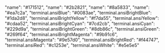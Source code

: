 "name": "#171512",
"name": "#2b2821",
"name": "#8a5833",
"name": "#ea7c2a",
"terminal.ansiBlue": "#0083ae",
"terminal.ansiBrightBlue": "#1da2d8",
"terminal.ansiBrightYellow": "#f7da55",
"terminal.ansiYellow": "#cdaa52",
"terminal.ansiBrightCyan": "#7cd2cb",
"terminal.ansiCyan": "#229d9a",
"terminal.ansiBrightGreen": "#8db86c",
"terminal.ansiGreen": "#269f64",
"terminal.ansiBrightMagenta": "#9b91c6",
"terminal.ansiMagenta": "#9e57d0",
"terminal.ansiBrightRed": "#f44747",
"terminal.ansiRed": "#c1253e",
"terminal.ansiWhite": "#e5e5e5"
